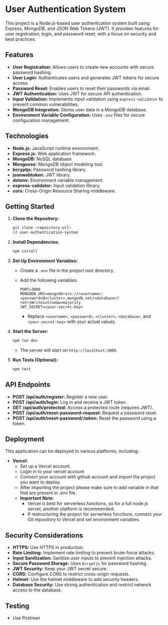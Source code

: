 # User Authentication System

This project is a Node.js-based user authentication system built using Express, MongoDB, and JSON Web Tokens (JWT). It provides features for user registration, login, and password reset, with a focus on security and best practices.

## Features

* **User Registration:** Allows users to create new accounts with secure password hashing.
* **User Login:** Authenticates users and generates JWT tokens for secure access.
* **Password Reset:** Enables users to reset their passwords via email.
* **JWT Authentication:** Uses JWT for secure API authentication.
* **Input Validation:** Implements input validation using `express-validator` to prevent common vulnerabilities.
* **MongoDB Integration:** Stores user data in a MongoDB database.
* **Environment Variable Configuration:** Uses `.env` files for secure configuration management.

## Technologies

* **Node.js:** JavaScript runtime environment.
* **Express.js:** Web application framework.
* **MongoDB:** NoSQL database.
* **Mongoose:** MongoDB object modeling tool.
* **bcryptjs:** Password hashing library.
* **jsonwebtoken:** JWT library.
* **dotenv:** Environment variable management.
* **express-validator:** Input validation library.
* **cors:** Cross-Origin Resource Sharing middleware.

## Getting Started

1.  **Clone the Repository:**

    ```bash
    git clone <repository-url>
    cd user-authentication-system
    ```

2.  **Install Dependencies:**

    ```bash
    npm install
    ```

3.  **Set Up Environment Variables:**

    * Create a `.env` file in the project root directory.
    * Add the following variables:

        ```
        PORT=3000
        MONGODB_URI=mongodb+srv://<username>:<password>@<cluster>.mongodb.net/<database>?retryWrites=true&w=majority
        JWT_SECRET=<your-secret-key>
        ```

        * Replace `<username>`, `<password>`, `<cluster>`, `<database>`, and `<your-secret-key>` with your actual values.

4.  **Start the Server:**

    ```bash
    npm run dev
    ```

    * The server will start on `http://localhost:3000`.

5.  **Run Tests (Optional):**

    ```bash
    npm test
    ```

## API Endpoints

* **POST /api/auth/register:** Register a new user.
* **POST /api/auth/login:** Log in and receive a JWT token.
* **GET /api/auth/protected:** Access a protected route (requires JWT).
* **POST /api/auth/reset-password-request:** Request a password reset.
* **POST /api/auth/reset-password/:token:** Reset the password using a token.

## Deployment

This application can be deployed to various platforms, including:

* **Vercel:**
    * Set up a Vercel account.
    * Login in to your vercel account
    * Connect your account with github account and import the project you want to deploy.
    * After importing the project please make sure to add variable in that that are present in .env file.
    * **Important Note:**
        * Vercel is best for serverless functions, so for a full node.js server, another platform is recommended.
        * If restructuring the project for serverless functions, connect your Git repository to Vercel and set environment variables. 

## Security Considerations

* **HTTPS:** Use HTTPS in production.
* **Rate Limiting:** Implement rate limiting to prevent brute-force attacks.
* **Input Sanitization:** Sanitize user inputs to prevent injection attacks.
* **Secure Password Storage:** Uses `bcryptjs` for password hashing.
* **JWT Security:** Keep your JWT secret secure.
* **CORS:** Configure CORS to restrict cross-origin requests.
* **Helmet:** Use the helmet middleware to add security headers.
* **Database Security:** Use strong authentication and restrict network access to the database.

## Testing

* Use Postman